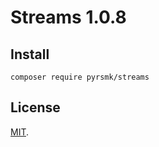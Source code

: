Streams 1.0.8
=============

Install
-------

```
composer require pyrsmk/streams
```

License
-------

[MIT](http://dreamysource.mit-license.org).
